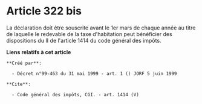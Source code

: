 # Article 322 bis

La déclaration doit être souscrite avant le 1er mars de chaque année au titre de laquelle le redevable de la taxe
d'habitation peut bénéficier des dispositions du II de l'article 1414 du code général des impôts.

**Liens relatifs à cet article**

	**Créé par**:

	  - Décret n°99-463 du 31 mai 1999 - art. 1 () JORF 5 juin 1999

	**Cite**:

	  - Code général des impôts, CGI. - art. 1414 (V)
